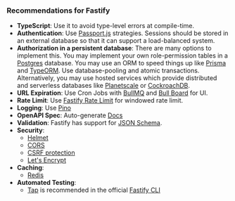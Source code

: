 ### Recommendations for Fastify

- **TypeScript**: Use it to avoid type-level errors at compile-time.
- **Authentication**: Use [Passport.js](https://github.com/fastify/fastify-passport) strategies. Sessions should be stored in an external database so that it can support a load-balanced system.
- **Authorization in a persistent database**: There are many options to implement this. You may implement your own role-permission tables in a [Postgres](https://github.com/fastify/fastify-postgres) database. You may use an ORM to speed things up like [Prisma](https://github.com/prisma/prisma) and [TypeORM](https://github.com/typeorm/typeorm). Use database-pooling and atomic transactions. Alternatively, you may use hosted services which provide distributed and serverless databases like [Planetscale](https://planetscale.com/) or [CockroachDB](https://www.cockroachlabs.com/).
- **URL Expiration**: Use Cron Jobs with [BullMQ](https://github.com/taskforcesh/bullmq) and [Bull Board](https://github.com/felixmosh/bull-board) for UI.
- **Rate Limit**: Use [Fastify Rate Limit](https://github.com/fastify/fastify-rate-limit) for windowed rate limit.
- **Logging**: Use [Pino](https://www.fastify.io/docs/latest/Reference/Logging/)
- **OpenAPI Spec**: Auto-generate [Docs](https://github.com/ShogunPanda/fastify-openapi-docs)
- **Validation**: Fastify has support for [JSON Schema](https://www.fastify.io/docs/latest/Guides/Fluent-Schema/).
- **Security**:
    - [Helmet](https://github.com/fastify/fastify-helmet)
    - [CORS](https://github.com/fastify/fastify-cors)
    - [CSRF protection](https://github.com/fastify/csrf-protection)
    - [Let's Encrypt](https://letsencrypt.org/getting-started/)
- **Caching**:
    - [Redis](https://github.com/fastify/fastify-redis)
- **Automated Testing**:
    - [Tap](https://node-tap.org/docs/getting-started/) is recommended in the official [Fastify CLI](https://github.com/fastify/fastify-cli)